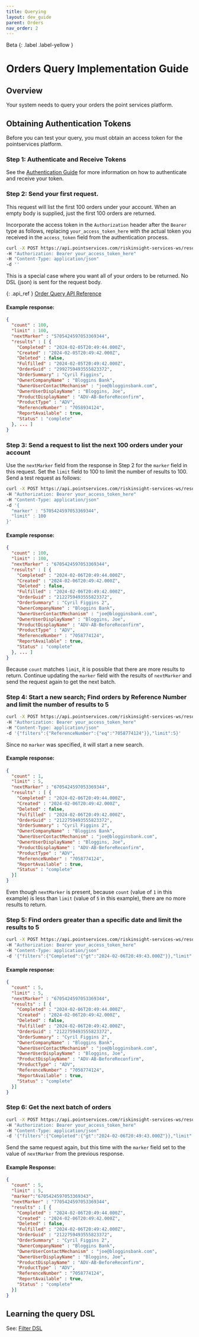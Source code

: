 ```yaml
---
title: Querying
layout: dev_guide
parent: Orders
nav_order: 2
---
```

Beta
{: .label .label-yellow }
# Orders Query Implementation Guide

## Overview
Your system needs to query your orders the point services platform.

## Obtaining Authentication Tokens

Before you can test your query, you must obtain an access token for the pointservices platform.

### Step 1: Authenticate and Receive Tokens
See the [Authentication Guide](/developer_guides/authentication/access_token/) for more information on how to authenticate and receive your token.

### Step 2: Send your first request.

This request will list the first 100 orders under your account. When an empty body is supplied, just the first 100 orders are returned.

Incorporate the access token in the `Authorization` header after the `Bearer` type as follows, replacing `your_access_token_here` with the actual token you received in the `access_token` field from the authentication process.

```bash
curl -X POST https://api.pointservices.com/riskinsight-services-ws/resources/v1/orders/query 
-H "Authorization: Bearer your_access_token_here" 
-H "Content-Type: application/json" 
-d ''
```

This is a special case where you want all of your orders to be returned.  No DSL (json) is sent for the request body.

{: .api_ref }
[Order Query API Reference](/api/order/query)

    

#### Example response:  

```json
{
  "count" : 100,
  "limit" : 100,
  "nextMarker" : "5705424597053369344",
  "results" : [ {
    "Completed" : "2024-02-05T20:49:44.000Z",
    "Created" : "2024-02-05T20:49:42.000Z",
    "Deleted" : false,
    "Fulfilled" : "2024-02-05T20:49:42.000Z",
    "OrderGuid" : "2992759493555823372",
    "OrderSummary" : "Cyril Figgins",
    "OwnerCompanyName" : "Bloggins Bank",
    "OwnerUserContactMechanism" : "joe@blogginsbank.com",
    "OwnerUserDisplayName" : "Bloggins, Joe",
    "ProductDisplayName" : "ADV-AB-BeforeReconfirm",
    "ProductType" : "ADV",
    "ReferenceNumber" : "7058934124",
    "ReportAvailable" : true,
    "Status" : "complete"
  }, ... ]
}
```

### Step 3: Send a request to list the next 100 orders under your account

Use the `nextMarker` field from the response in Step 2 for the `marker` field in this request. Set the `limit` field to 100 to limit the number of results to 100. Send a test request as follows:

```bash
curl -X POST https://api.pointservices.com/riskinsight-services-ws/resources/v1/orders/query 
-H "Authorization: Bearer your_access_token_here" 
-H "Content-Type: application/json" 
-d '{
  "marker" : "5705424597053369344",
  "limit" : 100
}'
```

#### Example response:

```json
{
  "count" : 100,
  "limit" : 100,
  "nextMarker" : "6705424597053369344",
  "results" : [ {
    "Completed" : "2024-02-06T20:49:44.000Z",
    "Created" : "2024-02-06T20:49:42.000Z",
    "Deleted" : false,
    "Fulfilled" : "2024-02-06T20:49:42.000Z",
    "OrderGuid" : "2122759493555823372",
    "OrderSummary" : "Cyril Figgins 2",
    "OwnerCompanyName" : "Bloggins Bank",
    "OwnerUserContactMechanism" : "joe@blogginsbank.com",
    "OwnerUserDisplayName" : "Bloggins, Joe",
    "ProductDisplayName" : "ADV-AB-BeforeReconfirm",
    "ProductType" : "ADV",
    "ReferenceNumber" : "7058774124",
    "ReportAvailable" : true,
    "Status" : "complete"
  }, ... ]
}
```

Because `count` matches `limit`, it is possible that there are more results to return.  Continue updating the `marker` field with the results of `nextMarker` and send the request again to get the next batch.

### Step 4: Start a new search; Find orders by Reference Number and limit the number of results to 5

```bash
curl -X POST https://api.pointservices.com/riskinsight-services-ws/resources/v1/orders/query 
-H "Authorization: Bearer your_access_token_here" 
-H "Content-Type: application/json" 
-d '{"filters":{"ReferenceNumber":{"eq":"7058774124"}},"limit":5}'
```

Since no `marker` was specified, it will start a new search.

#### Example response:

```json
{
  "count" : 1,
  "limit" : 5,
  "nextMarker" : "6705424597053369344",
  "results" : [ {
    "Completed" : "2024-02-06T20:49:44.000Z",
    "Created" : "2024-02-06T20:49:42.000Z",
    "Deleted" : false,
    "Fulfilled" : "2024-02-06T20:49:42.000Z",
    "OrderGuid" : "2122759493555823372",
    "OrderSummary" : "Cyril Figgins 2",
    "OwnerCompanyName" : "Bloggins Bank",
    "OwnerUserContactMechanism" : "joe@blogginsbank.com",
    "OwnerUserDisplayName" : "Bloggins, Joe",
    "ProductDisplayName" : "ADV-AB-BeforeReconfirm",
    "ProductType" : "ADV",
    "ReferenceNumber" : "7058774124",
    "ReportAvailable" : true,
    "Status" : "complete"
  }]
}
```

Even though `nextMarker` is present, because `count` (value of `1` in this example) is less than `limit` (value of `5` in this example), there are no more results to return. 


### Step 5: Find orders greater than a specific date and limit the results to 5

```bash
curl -X POST https://api.pointservices.com/riskinsight-services-ws/resources/v1/orders/query 
-H "Authorization: Bearer your_access_token_here" 
-H "Content-Type: application/json" 
-d '{"filters":{"Completed":{"gt":"2024-02-06T20:49:43.000Z"}},"limit":5}
```

#### Example response:

```json
{
  "count" : 5,
  "limit" : 5,
  "nextMarker" : "6705424597053369344",
  "results" : [ {
    "Completed" : "2024-02-06T20:49:44.000Z",
    "Created" : "2024-02-06T20:49:42.000Z",
    "Deleted" : false,
    "Fulfilled" : "2024-02-06T20:49:42.000Z",
    "OrderGuid" : "2122759493555823372",
    "OrderSummary" : "Cyril Figgins 2",
    "OwnerCompanyName" : "Bloggins Bank",
    "OwnerUserContactMechanism" : "joe@blogginsbank.com",
    "OwnerUserDisplayName" : "Bloggins, Joe",
    "ProductDisplayName" : "ADV-AB-BeforeReconfirm",
    "ProductType" : "ADV",
    "ReferenceNumber" : "7058774124",
    "ReportAvailable" : true,
    "Status" : "complete"
  }]
}
```

### Step 6: Get the next batch of orders

```bash
curl -X POST https://api.pointservices.com/riskinsight-services-ws/resources/v1/orders/query 
-H "Authorization: Bearer your_access_token_here" 
-H "Content-Type: application/json" 
-d '{"filters":{"Completed":{"gt":"2024-02-06T20:49:43.000Z"}},"limit":5, "marker":"6705424597053369343"}
```

Send the same request again, but this time with the `marker` field set to the value of `nextMarker` from the previous response.

#### Example Response: 
```json
{
  "count" : 5,
  "limit" : 5,
  "marker":"6705424597053369343",
  "nextMarker" : "7705424597053369344",
  "results" : [ {
    "Completed" : "2024-02-06T20:49:44.000Z",
    "Created" : "2024-02-06T20:49:42.000Z",
    "Deleted" : false,
    "Fulfilled" : "2024-02-06T20:49:42.000Z",
    "OrderGuid" : "2122759493555823372",
    "OrderSummary" : "Cyril Figgins 2",
    "OwnerCompanyName" : "Bloggins Bank",
    "OwnerUserContactMechanism" : "joe@blogginsbank.com",
    "OwnerUserDisplayName" : "Bloggins, Joe",
    "ProductDisplayName" : "ADV-AB-BeforeReconfirm",
    "ProductType" : "ADV",
    "ReferenceNumber" : "7058774124",
    "ReportAvailable" : true,
    "Status" : "complete"
  }]
}
```

## Learning the query DSL

See: [Filter DSL](/api/order/query/#filter-data-dsl)    
